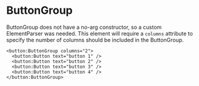 # ButtonGroup #

ButtonGroup does not have a no-arg constructor, so a custom ElementParser was needed.   This element will require a `columns` attribute to specify the number of columns should be included in the ButtonGroup.


```
<button:ButtonGroup columns="2">
  <button:Button text="button 1" />
  <button:Button text="button 2" />
  <button:Button text="button 3" />
  <button:Button text="button 4" />
</button:ButtonGroup>
```